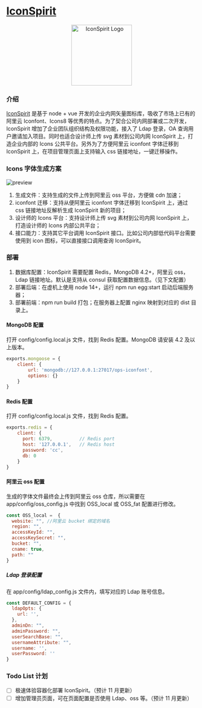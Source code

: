 # [IconSpirit](https://iconspirit.vue2.net)

<div align="center">
  <a href="https://iconspirit.vue2.net">
    <img src="https://f.vue2.net/IconSpiritd-03.jpg" alt="IconSpirit Logo" height="160">
  </a>
</div>

### 介绍

<a href="https://iconspirit.vue2.net">IconSpirit</a> 是基于 node + vue 开发的企业内网矢量图标库，吸收了市场上已有的阿里云 Iconfont、Icons8 等优秀的特点。为了契合公司内网部署或二次开发，IconSpirit 增加了企业团队组织结构及权限功能，接入了 Ldap 登录，OA 查询用户邀请加入项目。同时也适合设计师上传 svg 素材到公司内网 IconSpirit 上，打造企业内部的 Icons 公共平台。另外为了方便阿里云 iconfont 字体迁移到 IconSpirit 上，在项目管理页面上支持输入 css 链接地址，一键迁移操作。

### Icons 字体生成方案

![preview](https://web-data.zmlearn.com/image/cwyi1FF2iSbJtqXKrKiy1b/502280468-5cec90de12b0a_fix732.png)


1. 生成文件：支持生成的文件上传到阿里云 oss 平台，方便做 cdn 加速；
2. iconfont 迁移：支持从便阿里云 iconfont 字体迁移到 IconSpirit 上，通过 css 链接地址反解析生成 IconSpirit 新的项目；
3. 设计师的 Icons 平台：支持设计师上传 svg 素材到公司内网 IconSpirit 上，打造设计师的 Icons 内部公共平台；
4. 接口能力：支持其它平台调用 IconSpirit 接口。比如公司内部低代码平台需要使用到 icon 图标，可以直接接口调用查询 IconSpirit。

### 部署
1. 数据库配置：IconSpirit 需要配置 Redis，MongoDB 4.2+，阿里云 oss，Ldap 链接地址。默认是支持从 consul 获取配置数据信息。（见下文配置）
2. 部署后端：在虚机上使用 node 14+，运行 npm run egg:start 启动后端服务器；
3. 部署前端：npm run build 打包；在服务器上配置 nginx 映射到对应的 dist 目录上。

#### MongoDB 配置
打开 config/config.local.js 文件，找到 Redis 配置。MongoDB 请安装 4.2 及以上版本。
```javascript
exports.mongoose = {
    client: {
        url: 'mongodb://127.0.0.1:27017/ops-iconfont',
        options: {}
    }
}
```
#### Redis 配置
打开 config/config.local.js 文件，找到 Redis 配置。

```javascript
exports.redis = {
    client: {
      port: 6379,          // Redis port
      host: '127.0.0.1',   // Redis host
      password: 'cc',
      db: 0
    }
}
```
#### 阿里云 oss 配置
生成的字体文件最终会上传到阿里云 oss 仓库，所以需要在 app/config/oss_config.js 中找到 OSS_local 或 OSS_fat 配置进行修改。

```javascript
const OSS_local =  {
  website: "", //阿里云 bucket 绑定的域名
  region: "",
  accessKeyId: "",
  accessKeySecret: "",
  bucket: "",
  cname: true,
  path: ""
}
```


##### Ldap 登录配置
在 app/config/ldap_config.js 文件内，填写对应的 Ldap 账号信息。
```javascript
const DEFAULT_CONFIG = {
  ldapOpts: {
    url: '',
  },
  adminDn: "",
  adminPassword: "",
  userSearchBase: "",
  usernameAttribute: "",
  username: '',
  userPassword: ''
}
```

### Todo List 计划
- [ ] 极速体验容器化部署 IconSpirit。（预计 11 月更新）
- [ ] 增加管理员页面，可在页面配置是否使用 Ldap、oss 等。（预计 11 月更新）
